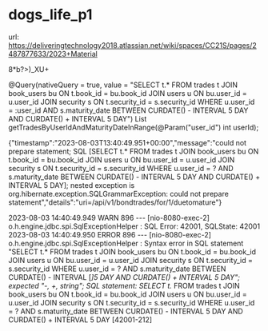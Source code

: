 # dogs_life_p1

url: https://deliveringtechnology2018.atlassian.net/wiki/spaces/CC21S/pages/2487877633/2023+Material

8*b?>)_XU+

@Query(nativeQuery = true, value = "SELECT t.* FROM trades t JOIN book_users bu ON t.book_id = bu.book_id JOIN users u ON bu.user_id = u.user_id JOIN security s ON t.security_id = s.security_id WHERE u.user_id = :user_id AND s.maturity_date BETWEEN CURDATE() - INTERVAL 5 DAY AND CURDATE() + INTERVAL 5 DAY")
List<Trade> getTradesByUserIdAndMaturityDateInRange(@Param("user_id") int userId);


{"timestamp":"2023-08-03T13:40:49.951+00:00","message":"could not prepare statement; SQL [SELECT t.* FROM trades t JOIN book_users bu ON t.book_id = bu.book_id JOIN users u ON bu.user_id = u.user_id JOIN security s ON t.security_id = s.security_id WHERE u.user_id = ? AND s.maturity_date BETWEEN CURDATE() - INTERVAL 5 DAY AND CURDATE() + INTERVAL 5 DAY]; nested exception is org.hibernate.exception.SQLGrammarException: could not prepare statement","details":"uri=/api/v1/bondtrades/for/1/duetomature"}


2023-08-03 14:40:49.949  WARN 896 --- [nio-8080-exec-2] o.h.engine.jdbc.spi.SqlExceptionHelper   : SQL Error: 42001, SQLState: 42001
2023-08-03 14:40:49.950 ERROR 896 --- [nio-8080-exec-2] o.h.engine.jdbc.spi.SqlExceptionHelper   : Syntax error in SQL statement "SELECT t.* FROM trades t JOIN book_users bu ON t.book_id = bu.book_id JOIN users u ON bu.user_id = u.user_id JOIN security s ON t.security_id = s.security_id WHERE u.user_id = ? AND s.maturity_date BETWEEN CURDATE() - INTERVAL [*]5 DAY AND CURDATE() + INTERVAL 5 DAY"; expected "-, +, string"; SQL statement:
SELECT t.* FROM trades t JOIN book_users bu ON t.book_id = bu.book_id JOIN users u ON bu.user_id = u.user_id JOIN security s ON t.security_id = s.security_id WHERE u.user_id = ? AND s.maturity_date BETWEEN CURDATE() - INTERVAL 5 DAY AND CURDATE() + INTERVAL 5 DAY [42001-212]
